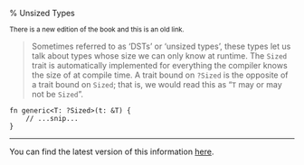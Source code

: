 % Unsized Types

<small>There is a new edition of the book and this is an old link.</small>

> Sometimes referred to as ‘DSTs’ or ‘unsized types’, these types let us talk about types whose size we can only know at runtime. The `Sized` trait is automatically implemented for everything the compiler knows the size of at compile time. A trait bound on `?Sized` is the opposite of a trait bound on `Sized`; that is, we would read this as “`T` may or may not be `Sized`”.

```rust,ignore
fn generic<T: ?Sized>(t: &T) {
    // ...snip...
}
```

---

You can find the latest version of this information [here](ch19-04-advanced-types.html#dynamically-sized-types-and-the-sized-trait).